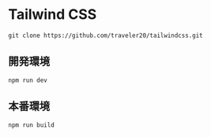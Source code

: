 # Tailwind CSS

`git clone https://github.com/traveler20/tailwindcss.git`

## 開発環境

`npm run dev`

## 本番環境

`npm run build`
